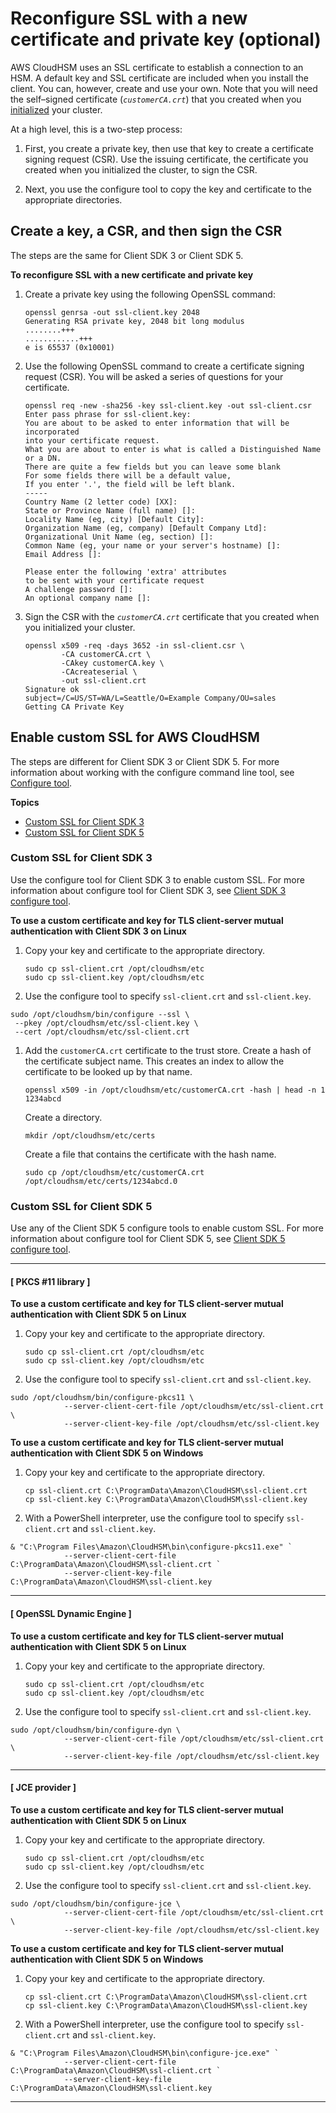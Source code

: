 # Reconfigure SSL with a new certificate and private key \(optional\)<a name="getting-started-ssl"></a>

AWS CloudHSM uses an SSL certificate to establish a connection to an HSM\. A default key and SSL certificate are included when you install the client\. You can, however, create and use your own\. Note that you will need the self–signed certificate \(*`customerCA.crt`*\) that you created when you [initialized](initialize-cluster.md#sign-csr-create-cert) your cluster\. 

At a high level, this is a two\-step process: 

1. First, you create a private key, then use that key to create a certificate signing request \(CSR\)\. Use the issuing certificate, the certificate you created when you initialized the cluster, to sign the CSR\. 

1. Next, you use the configure tool to copy the key and certificate to the appropriate directories\.

## Create a key, a CSR, and then sign the CSR<a name="ssl-openssl"></a>

The steps are the same for Client SDK 3 or Client SDK 5\.

**To reconfigure SSL with a new certificate and private key**

1. Create a private key using the following OpenSSL command:

   ```
   openssl genrsa -out ssl-client.key 2048
   Generating RSA private key, 2048 bit long modulus
   ........+++
   ............+++
   e is 65537 (0x10001)
   ```

1. Use the following OpenSSL command to create a certificate signing request \(CSR\)\. You will be asked a series of questions for your certificate\. 

   ```
   openssl req -new -sha256 -key ssl-client.key -out ssl-client.csr
   Enter pass phrase for ssl-client.key:
   You are about to be asked to enter information that will be incorporated
   into your certificate request.
   What you are about to enter is what is called a Distinguished Name or a DN.
   There are quite a few fields but you can leave some blank
   For some fields there will be a default value,
   If you enter '.', the field will be left blank.
   -----
   Country Name (2 letter code) [XX]:
   State or Province Name (full name) []:
   Locality Name (eg, city) [Default City]:
   Organization Name (eg, company) [Default Company Ltd]:
   Organizational Unit Name (eg, section) []:
   Common Name (eg, your name or your server's hostname) []:
   Email Address []:
    
   Please enter the following 'extra' attributes
   to be sent with your certificate request
   A challenge password []:
   An optional company name []:
   ```

1. Sign the CSR with the *`customerCA.crt`* certificate that you created when you initialized your cluster\. 

   ```
   openssl x509 -req -days 3652 -in ssl-client.csr \
           -CA customerCA.crt \
           -CAkey customerCA.key \
           -CAcreateserial \
           -out ssl-client.crt
   Signature ok
   subject=/C=US/ST=WA/L=Seattle/O=Example Company/OU=sales
   Getting CA Private Key
   ```

## Enable custom SSL for AWS CloudHSM<a name="ssl-sdk"></a>

The steps are different for Client SDK 3 or Client SDK 5\. For more information about working with the configure command line tool, see [Configure tool](configure-tool.md)\.

**Topics**
+ [Custom SSL for Client SDK 3](#enable-ssl-3)
+ [Custom SSL for Client SDK 5](#enable-ssl-5)

### Custom SSL for Client SDK 3<a name="enable-ssl-3"></a>

Use the configure tool for Client SDK 3 to enable custom SSL\. For more information about configure tool for Client SDK 3, see [Client SDK 3 configure tool](configure-sdk-3.md)\.

**To use a custom certificate and key for TLS client\-server mutual authentication with Client SDK 3 on Linux**

1. Copy your key and certificate to the appropriate directory\. 

   ```
   sudo cp ssl-client.crt /opt/cloudhsm/etc
   sudo cp ssl-client.key /opt/cloudhsm/etc
   ```

1.  Use the configure tool to specify `ssl-client.crt` and `ssl-client.key`\.

   ```
   sudo /opt/cloudhsm/bin/configure --ssl \
   	--pkey /opt/cloudhsm/etc/ssl-client.key \
   	--cert /opt/cloudhsm/etc/ssl-client.crt
   ```

1. Add the `customerCA.crt` certificate to the trust store\. Create a hash of the certificate subject name\. This creates an index to allow the certificate to be looked up by that name\. 

   ```
   openssl x509 -in /opt/cloudhsm/etc/customerCA.crt -hash | head -n 1
   1234abcd
   ```

   Create a directory\.

   ```
   mkdir /opt/cloudhsm/etc/certs
   ```

   Create a file that contains the certificate with the hash name\. 

   ```
   sudo cp /opt/cloudhsm/etc/customerCA.crt /opt/cloudhsm/etc/certs/1234abcd.0
   ```

### Custom SSL for Client SDK 5<a name="enable-ssl-5"></a>

Use any of the Client SDK 5 configure tools to enable custom SSL\. For more information about configure tool for Client SDK 5, see [Client SDK 5 configure tool](configure-sdk-5.md)\.

------
#### [ PKCS \#11 library ]

**To use a custom certificate and key for TLS client\-server mutual authentication with Client SDK 5 on Linux**

1. Copy your key and certificate to the appropriate directory\.

   ```
   sudo cp ssl-client.crt /opt/cloudhsm/etc
   sudo cp ssl-client.key /opt/cloudhsm/etc
   ```

1.  Use the configure tool to specify `ssl-client.crt` and `ssl-client.key`\.

   ```
   sudo /opt/cloudhsm/bin/configure-pkcs11 \
               --server-client-cert-file /opt/cloudhsm/etc/ssl-client.crt \
               --server-client-key-file /opt/cloudhsm/etc/ssl-client.key
   ```

**To use a custom certificate and key for TLS client\-server mutual authentication with Client SDK 5 on Windows**

1. Copy your key and certificate to the appropriate directory\.

   ```
   cp ssl-client.crt C:\ProgramData\Amazon\CloudHSM\ssl-client.crt
   cp ssl-client.key C:\ProgramData\Amazon\CloudHSM\ssl-client.key
   ```

1.  With a PowerShell interpreter, use the configure tool to specify `ssl-client.crt` and `ssl-client.key`\.

   ```
   & "C:\Program Files\Amazon\CloudHSM\bin\configure-pkcs11.exe" `
               --server-client-cert-file C:\ProgramData\Amazon\CloudHSM\ssl-client.crt `
               --server-client-key-file C:\ProgramData\Amazon\CloudHSM\ssl-client.key
   ```

------
#### [ OpenSSL Dynamic Engine ]

**To use a custom certificate and key for TLS client\-server mutual authentication with Client SDK 5 on Linux**

1. Copy your key and certificate to the appropriate directory\.

   ```
   sudo cp ssl-client.crt /opt/cloudhsm/etc
   sudo cp ssl-client.key /opt/cloudhsm/etc
   ```

1.  Use the configure tool to specify `ssl-client.crt` and `ssl-client.key`\.

   ```
   sudo /opt/cloudhsm/bin/configure-dyn \
               --server-client-cert-file /opt/cloudhsm/etc/ssl-client.crt \
               --server-client-key-file /opt/cloudhsm/etc/ssl-client.key
   ```

------
#### [ JCE provider ]

**To use a custom certificate and key for TLS client\-server mutual authentication with Client SDK 5 on Linux**

1. Copy your key and certificate to the appropriate directory\.

   ```
   sudo cp ssl-client.crt /opt/cloudhsm/etc
   sudo cp ssl-client.key /opt/cloudhsm/etc
   ```

1.  Use the configure tool to specify `ssl-client.crt` and `ssl-client.key`\.

   ```
   sudo /opt/cloudhsm/bin/configure-jce \
               --server-client-cert-file /opt/cloudhsm/etc/ssl-client.crt \
               --server-client-key-file /opt/cloudhsm/etc/ssl-client.key
   ```

**To use a custom certificate and key for TLS client\-server mutual authentication with Client SDK 5 on Windows**

1. Copy your key and certificate to the appropriate directory\.

   ```
   cp ssl-client.crt C:\ProgramData\Amazon\CloudHSM\ssl-client.crt
   cp ssl-client.key C:\ProgramData\Amazon\CloudHSM\ssl-client.key
   ```

1.  With a PowerShell interpreter, use the configure tool to specify `ssl-client.crt` and `ssl-client.key`\.

   ```
   & "C:\Program Files\Amazon\CloudHSM\bin\configure-jce.exe" `
               --server-client-cert-file C:\ProgramData\Amazon\CloudHSM\ssl-client.crt `
               --server-client-key-file C:\ProgramData\Amazon\CloudHSM\ssl-client.key
   ```

------